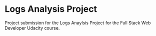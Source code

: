 # Logs Analysis Project

Project submission for the Logs Anaylsis Project for the Full Stack Web Developer Udacity course.
